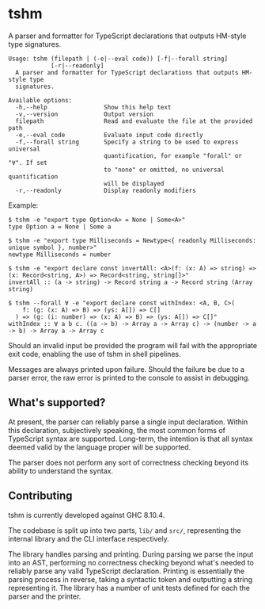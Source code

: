 # tshm

A parser and formatter for TypeScript declarations that outputs HM-style type signatures.

```
Usage: tshm (filepath | (-e|--eval code)) [-f|--forall string]
            [-r|--readonly]
  A parser and formatter for TypeScript declarations that outputs HM-style type
  signatures.

Available options:
  -h,--help                Show this help text
  -v,--version             Output version
  filepath                 Read and evaluate the file at the provided path
  -e,--eval code           Evaluate input code directly
  -f,--forall string       Specify a string to be used to express universal
                           quantification, for example "forall" or "∀". If set
                           to "none" or omitted, no universal quantification
                           will be displayed
  -r,--readonly            Display readonly modifiers
```

Example:

```
$ tshm -e "export type Option<A> = None | Some<A>"
type Option a = None | Some a

$ tshm -e "export type Milliseconds = Newtype<{ readonly Milliseconds: unique symbol }, number>"
newtype Milliseconds = number

$ tshm -e "export declare const invertAll: <A>(f: (x: A) => string) => (x: Record<string, A>) => Record<string, string[]>"
invertAll :: (a -> string) -> Record string a -> Record string (Array string)

$ tshm --forall ∀ -e "export declare const withIndex: <A, B, C>(
    f: (g: (x: A) => B) => (ys: A[]) => C[]
  ) => (g: (i: number) => (x: A) => B) => (ys: A[]) => C[]"
withIndex :: ∀ a b c. ((a -> b) -> Array a -> Array c) -> (number -> a -> b) -> Array a -> Array c
```

Should an invalid input be provided the program will fail with the appropriate exit code, enabling the use of tshm in shell pipelines.

Messages are always printed upon failure. Should the failure be due to a parser error, the raw error is printed to the console to assist in debugging.

## What's supported?

At present, the parser can reliably parse a single input declaration. Within this declaration, subjectively speaking, the most common forms of TypeScript syntax are supported. Long-term, the intention is that all syntax deemed valid by the language proper will be supported.

The parser does not perform any sort of correctness checking beyond its ability to understand the syntax.

## Contributing

tshm is currently developed against GHC 8.10.4.

The codebase is split up into two parts, `lib/` and `src/`, representing the internal library and the CLI interface respectively.

The library handles parsing and printing. During parsing we parse the input into an AST, performing no correctness checking beyond what's needed to reliably parse any valid TypeScript declaration. Printing is essentially the parsing process in reverse, taking a syntactic token and outputting a string representing it. The library has a number of unit tests defined for each the parser and the printer.

